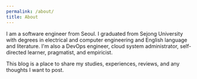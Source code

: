 ```yaml
---
permalink: /about/
title: About
---
```

I am a software engineer from Seoul.
I graduated from Sejong University with degrees in electrical and computer engineering and English language and literature.
I'm also a DevOps engineer, cloud system administrator, self-directed learner, pragmatist, and empiricist.

This blog is a place to share my studies, experiences, reviews, and any thoughts I want to post.

